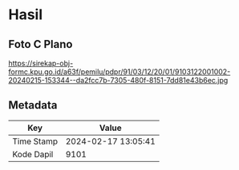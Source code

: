 # Hasil

## Foto C Plano

https://sirekap-obj-formc.kpu.go.id/a63f/pemilu/pdpr/91/03/12/20/01/9103122001002-20240215-153344--da2fcc7b-7305-480f-8151-7dd81e43b6ec.jpg


## Metadata

| Key        | Value               |
| ---------- | ------------------- |
| Time Stamp | 2024-02-17 13:05:41 |
| Kode Dapil | 9101                |



